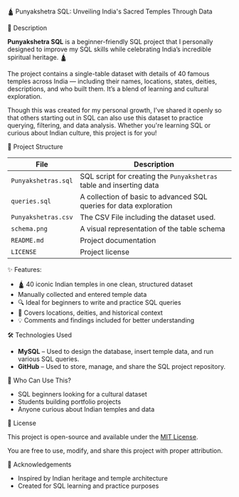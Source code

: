 🛕 Punyakshetra SQL: Unveiling India's Sacred Temples Through Data

📖 Description

**Punyakshetra SQL** is a beginner-friendly SQL project that I personally designed to improve my SQL skills while celebrating India’s incredible spiritual heritage. 🛕

The project contains a single-table dataset with details of 40 famous temples across India — including their names, locations, states, deities, descriptions, and who built them. It’s a blend of learning and cultural exploration.

Though this was created for my personal growth, I’ve shared it openly so that others starting out in SQL can also use this dataset to practice querying, filtering, and data analysis. Whether you're learning SQL or curious about Indian culture, this project is for you!


📂 Project Structure

| File                  | Description                                                          |
|-----------------------|----------------------------------------------------------------------|
| `Punyakshetras.sql`   | SQL script for creating the `Punyakshetras` table and inserting data |
| `queries.sql`         | A collection of basic to advanced SQL queries for data exploration   |
| `Punyakshetras.csv`   | The CSV File including the dataset used.                             |
| `schema.png`          | A visual representation of the table schema                          |
| `README.md`           | Project documentation                                                |
| `LICENSE`             | Project license 


✨ Features:

- 🛕 40 iconic Indian temples in one clean, structured dataset
-  Manually collected and entered temple data
- 🔍 Ideal for beginners to write and practice SQL queries
- 📍 Covers locations, deities, and historical context
- 💡 Comments and findings included for better understanding


🛠️ Technologies Used

- **MySQL** – Used to design the database, insert temple data, and run various SQL queries.
- **GitHub** – Used to store, manage, and share the SQL project repository.

  
🎯 Who Can Use This?

- SQL beginners looking for a cultural dataset
- Students building portfolio projects
- Anyone curious about Indian temples and data

📄 License

This project is open-source and available under the [MIT License](https://opensource.org/licenses/MIT).

You are free to use, modify, and share this project with proper attribution.

🙏 Acknowledgements

- Inspired by Indian heritage and temple architecture
- Created for SQL learning and practice purposes

